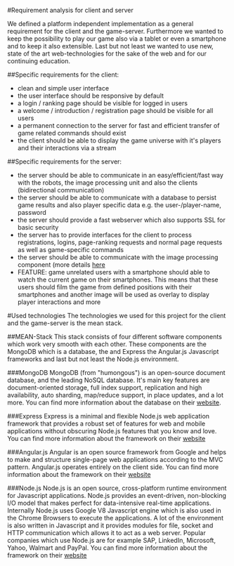#Requirement analysis for client and server

We defined a platform independent implementation as a general requirement for the client and the game-server. Furthermore we wanted to keep the possibility to play our game also via a tablet or even a smartphone and to keep it also extensible. Last but not least we wanted to use new, state of the art web-technologies for the sake of the web and for our continuing education.

##Specific requirements for the client:
- clean and simple user interface
- the user interface should be responsive by default
- a login / ranking page should be visible for logged in users
- a welcome / introduction / registration page should be visible for all users
- a permanent connection to the server for fast and efficient transfer of game related commands should exist
- the client should be able to display the game universe with it's players and their interactions via a stream


##Specific requirements for the server:
- the server should be able to communicate in an easy/efficient/fast way with the robots, the image processing unit and also the clients (bidirectional communication)
- the server should be able to communicate with a database to persist game results and also player specific data e.g. the user-/player-name, password
- the server should provide a fast webserver which also supports SSL for basic security
- the server has to provide interfaces for the client to process registrations, logins, page-ranking requests and normal page requests as well as game-specific commands
- the server should be able to communicate with the image processing component (more details [here](https://github.com/swank-rats/docs/blob/master/image-processing/02_requirements.md#communication-with-nodejs-server)
- FEATURE: game unrelated users with a smartphone should able to watch the current game on their smartphones. This means that these users should film the game from defined positions with their smartphones and another image will be used as overlay to display player interactions and more


#Used technologies
The technologies we used for this project for the client and the game-server is the mean stack. 

##MEAN-Stack
This stack consists of four different software components which work very smooth with each other. These components are the MongoDB which is a database, the and Express the Angular.js Javascript frameworks and last but not least the Node.js environment.

###MongoDB
MongoDB (from "humongous") is an open-source document database, and the leading NoSQL database. It's main key features are document-oriented storage, full index support, replication and high availability, auto sharding, map/reduce support, in place updates, and a lot more. You can find more information about the database on their [website](http://www.mongodb.org/).

###Express
Express is a minimal and flexible Node.js web application framework that provides a robust set of features for web and mobile applications without obscuring Node.js features that you know and love. You can find more information about the framework on their [website](http://expressjs.com/)

###Angular.js
Angular is an open source framework from Google and helps to make and structure single-page web applications according to the MVC pattern. Angular.js operates entirely on the client side. You can find more information about the framework on their [website](https://angularjs.org/)

###Node.js
Node.js is an open source, cross-platform runtime environment for Javascript applications. Node.js provides an event-driven, non-blocking I/O model that makes perfect for data-intensive real-time applications. Internally Node.js uses Google V8 Javascript engine which is also used in the Chrome Browsers to execute the applications. A lot of the environment is also written in Javascript and it provides modules for file, socket and HTTP communication which allows it to act as a web server. Popular companies which use Node.js are for example SAP, LinkedIn, Microsoft, Yahoo, Walmart and PayPal. You can find more information about the framework on their [website](http://nodejs.org/)
